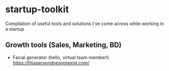 # startup-toolkit
Compilation of useful tools and solutions I've come across while working in a startup

## Growth tools (Sales, Marketing, BD)
* Facial generator (hello, virtual team member!) https://thispersondoesnotexist.com/
